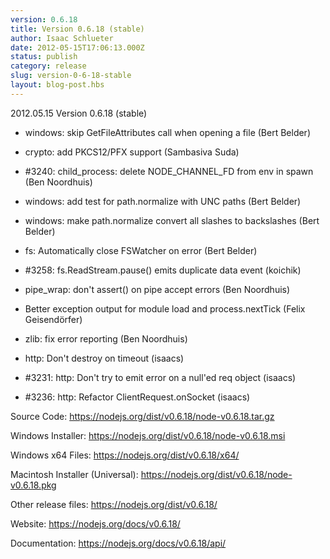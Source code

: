 ```yaml
---
version: 0.6.18
title: Version 0.6.18 (stable)
author: Isaac Schlueter
date: 2012-05-15T17:06:13.000Z
status: publish
category: release
slug: version-0-6-18-stable
layout: blog-post.hbs
---
```


<p>2012.05.15 Version 0.6.18 (stable)

</p>
<ul>
<li><p>windows: skip GetFileAttributes call when opening a file (Bert Belder)</p>
</li>
<li><p>crypto: add PKCS12/PFX support (Sambasiva Suda)</p>
</li>
<li><p>#3240: child_process: delete NODE_CHANNEL_FD from env in spawn (Ben Noordhuis)</p>
</li>
<li><p>windows: add test for path.normalize with UNC paths (Bert Belder)</p>
</li>
<li><p>windows: make path.normalize convert all slashes to backslashes (Bert Belder)</p>
</li>
<li><p>fs: Automatically close FSWatcher on error (Bert Belder)</p>
</li>
<li><p>#3258: fs.ReadStream.pause() emits duplicate data event (koichik)</p>
</li>
<li><p>pipe_wrap: don&#39;t assert() on pipe accept errors (Ben Noordhuis)</p>
</li>
<li><p>Better exception output for module load and process.nextTick (Felix Geisendörfer)</p>
</li>
<li><p>zlib: fix error reporting (Ben Noordhuis)</p>
</li>
<li><p>http: Don&#39;t destroy on timeout (isaacs)</p>
</li>
<li><p>#3231: http: Don&#39;t try to emit error on a null&#39;ed req object (isaacs)</p>
</li>
<li><p>#3236: http: Refactor ClientRequest.onSocket (isaacs)</p>
</li>
</ul>
<p>Source Code: <a href="https://nodejs.org/dist/v0.6.18/node-v0.6.18.tar.gz">https://nodejs.org/dist/v0.6.18/node-v0.6.18.tar.gz</a>

</p>
<p>Windows Installer: <a href="https://nodejs.org/dist/v0.6.18/node-v0.6.18.msi">https://nodejs.org/dist/v0.6.18/node-v0.6.18.msi</a>

</p>
<p>Windows x64 Files: <a href="https://nodejs.org/dist/v0.6.18/x64/">https://nodejs.org/dist/v0.6.18/x64/</a>

</p>
<p>Macintosh Installer (Universal): <a href="https://nodejs.org/dist/v0.6.18/node-v0.6.18.pkg">https://nodejs.org/dist/v0.6.18/node-v0.6.18.pkg</a>

</p>
<p>Other release files: <a href="https://nodejs.org/dist/v0.6.18/">https://nodejs.org/dist/v0.6.18/</a>

</p>
<p>Website: <a href="https://nodejs.org/docs/v0.6.18/">https://nodejs.org/docs/v0.6.18/</a>

</p>
<p>Documentation: <a href="https://nodejs.org/docs/v0.6.18/api/">https://nodejs.org/docs/v0.6.18/api/</a>
</p>
